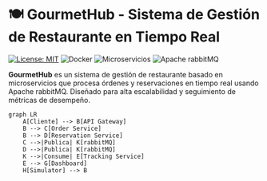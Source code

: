 # 🍽️ GourmetHub - Sistema de Gestión de Restaurante en Tiempo Real

[![License:
MIT](https://img.shields.io/badge/License-MIT-yellow.svg)](https://opensource.org/licenses/MIT)
![Docker](https://img.shields.io/badge/Docker-Containers-blue)
![Microservicios](https://img.shields.io/badge/Architecture-Microservices-green)
![Apache rabbitMQ](https://img.shields.io/badge/Apache_rabbitMQ-Streaming-orange)

**GourmetHub** es un sistema de gestión de restaurante basado en microservicios
que procesa órdenes y reservaciones en tiempo real usando Apache rabbitMQ. Diseñado
para alta escalabilidad y seguimiento de métricas de desempeño.

```mermaid
graph LR
    A[Cliente] --> B[API Gateway]
    B --> C[Order Service]
    B --> D[Reservation Service]
    C -->|Publica| K[rabbitMQ]
    D -->|Publica| K[rabbitMQ]
    K -->|Consume| E[Tracking Service]
    E --> G[Dashboard]
    H[Simulator] --> B
```

<!-- El api gateway implementa un reverse proxy, -->
